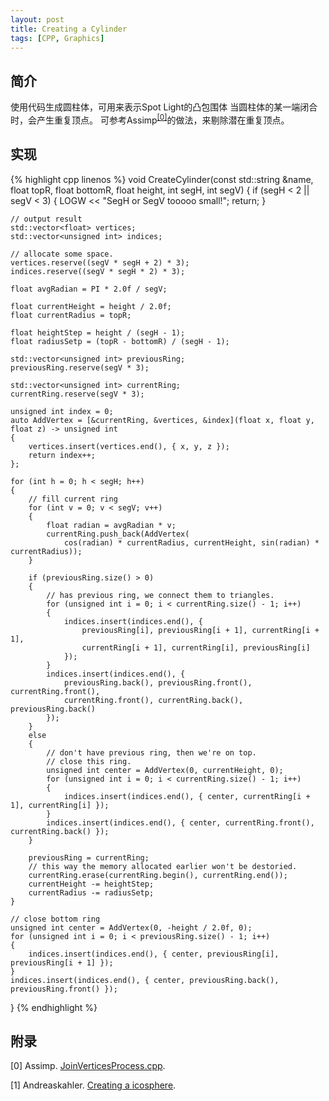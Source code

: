 ```yaml
---
layout: post
title: Creating a Cylinder
tags: [CPP, Graphics]
---
```


## 简介

使用代码生成圆柱体，可用来表示Spot Light的凸包围体
当圆柱体的某一端闭合时，会产生重复顶点。
可参考Assimp<sup>[[0]](#ref)</sup>的做法，来剔除潜在重复顶点。

## 实现

{% highlight cpp linenos %}
void CreateCylinder(const std::string &name, float topR, float bottomR, float height, int segH, int segV)
{
    if (segH < 2 || segV < 3)
    {
        LOGW << "SegH or SegV tooooo small!";
        return;
    }
    
    // output result
    std::vector<float> vertices;
    std::vector<unsigned int> indices;

    // allocate some space.
    vertices.reserve((segV * segH + 2) * 3);
    indices.reserve((segV * segH * 2) * 3);

    float avgRadian = PI * 2.0f / segV;

    float currentHeight = height / 2.0f;
    float currentRadius = topR;
    
    float heightStep = height / (segH - 1);
    float radiusSetp = (topR - bottomR) / (segH - 1);

    std::vector<unsigned int> previousRing;
    previousRing.reserve(segV * 3);

    std::vector<unsigned int> currentRing;
    currentRing.reserve(segV * 3);

    unsigned int index = 0;
    auto AddVertex = [&currentRing, &vertices, &index](float x, float y, float z) -> unsigned int
    {
        vertices.insert(vertices.end(), { x, y, z });
        return index++;
    };

    for (int h = 0; h < segH; h++)
    {
        // fill current ring
        for (int v = 0; v < segV; v++)
        {
            float radian = avgRadian * v;
            currentRing.push_back(AddVertex(
                cos(radian) * currentRadius, currentHeight, sin(radian) * currentRadius));
        }

        if (previousRing.size() > 0)
        {
            // has previous ring, we connect them to triangles.
            for (unsigned int i = 0; i < currentRing.size() - 1; i++)
            {
                indices.insert(indices.end(), {
                    previousRing[i], previousRing[i + 1], currentRing[i + 1], 
                    currentRing[i + 1], currentRing[i], previousRing[i]
                });
            }
            indices.insert(indices.end(), {
                previousRing.back(), previousRing.front(), currentRing.front(), 
                currentRing.front(), currentRing.back(), previousRing.back()
            });
        }
        else
        {
            // don't have previous ring, then we're on top.
            // close this ring.
            unsigned int center = AddVertex(0, currentHeight, 0);
            for (unsigned int i = 0; i < currentRing.size() - 1; i++)
            {
                indices.insert(indices.end(), { center, currentRing[i + 1], currentRing[i] });
            }
            indices.insert(indices.end(), { center, currentRing.front(), currentRing.back() });
        }

        previousRing = currentRing;
        // this way the memory allocated earlier won't be destoried.
        currentRing.erase(currentRing.begin(), currentRing.end());
        currentHeight -= heightStep;
        currentRadius -= radiusSetp;
    }

    // close bottom ring
    unsigned int center = AddVertex(0, -height / 2.0f, 0);
    for (unsigned int i = 0; i < previousRing.size() - 1; i++)
    {
        indices.insert(indices.end(), { center, previousRing[i], previousRing[i + 1] });
    }
    indices.insert(indices.end(), { center, previousRing.back(), previousRing.front() });
}
{% endhighlight %}

## 附录<span id="ref"></span>

[0] Assimp. [JoinVerticesProcess.cpp](https://github.com/assimp/assimp/blob/master/code/JoinVerticesProcess.cpp).

[1] Andreaskahler. [Creating a icosphere](http://blog.andreaskahler.com/2009/06/creating-icosphere-mesh-in-code.html).
